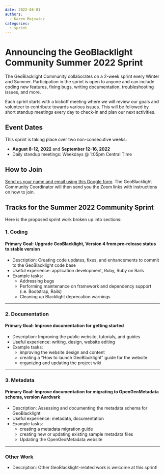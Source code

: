 ```yaml
---
date: 2022-08-01
authors: 
  - Karen Majewicz
categories:
  - sprint
---
```


# Announcing the GeoBlacklight Community Summer 2022 Sprint

The GeoBlacklight Community collaborates on a 2-week sprint every Winter and Summer. Participation in the sprint is open to anyone and can include coding new features, fixing bugs, writing documentation, troubleshooting issues, and more.

<!-- more -->

Each sprint starts with a kickoff meeting where we will review our goals and volunteer to contribute towards various issues. This will be followed by short standup meetings every day to check-in and plan our next activities.

## Event Dates
This sprint is taking place over two non-consecutive weeks:

- **August 8-12, 2022** and **September 12-16, 2022**
- Daily standup meetings: Weekdays @ 1:05pm Central Time

## How to Join
[Send us your name and email using this Google form](https://forms.gle/gA1Pe1f5tKa3udkF6).  The GeoBlacklight Community Coordinator will then send you the Zoom links with instructions on how to join.


## Tracks for the Summer 2022 Community Sprint
Here is the proposed sprint work broken up into sections:

### 1. Coding
#### Primary Goal: Upgrade GeoBlacklight, Version 4 from pre-release status to stable version
* Description: Creating code updates, fixes, and enhancements to commit to the GeoBlacklight code base
* Useful experience: application development, Ruby, Ruby on Rails
* Example tasks:
  - Addressing bugs
  - Performing maintenance on framework and dependency support (i.e. Bootstrap, Rails)
  - Cleaning up Blacklight deprecation warnings

-------------
### 2. Documentation
#### Primary Goal: Improve documentation for getting started
* Description: Improving the public website, tutorials, and guides
* Useful experience: writing, design, website editing
* Example tasks:
  - improving the website design and content
  - creating a “How to launch GeoBlacklight” guide for the website
  - organizing and updating the project wiki
 
--------------
### 3. Metadata
#### Primary Goal: Improve documentation for migrating to OpenGeoMetadata schema, version Aardvark
* Description: Assessing and documenting the metadata schema for GeoBlacklight
* Useful experience: metadata, documentation
* Example tasks:
  - creating a metadata migration guide
  - creating new or updating existing sample metadata files
  - Updating the OpenGeoMetadata website

--------------

### Other Work
* Description: Other GeoBlacklight-related work is welcome at this sprint!
